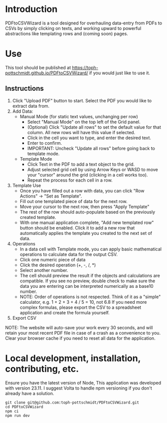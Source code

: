 # Introduction

PDFtoCSVWizard is a tool designed for overhauling data-entry from PDFs to CSVs by simply clicking on texts, and working upward to powerful abstractions like templating rows and (coming soon) pages.

# Use

This tool should be published at https://toph-pottschmidt.github.io/PDFtoCSVWizard/ if you would just like to use it.

## Instructions

1. Click "Upload PDF" button to start. Select the PDF you would like to extract data from.
2. Add Data:
    - Manual Mode (for static text values, unchanging per row)
        - Select "Manual Mode" on the top left of the Grid panel.
        - (Optional) Click "Update all rows" to set the default value for that column. All new rows will have this value if selected.
        - Click in the cell you want to type, and enter the desired text.
        - Enter to confirm.
        - IMPORTANT: Uncheck "Update all rows" before going back to template mode.
    - Template Mode
        - Click Text in the PDF to add a text object to the grid.
        - Adjust selected grid cell by using Arrow Keys or WASD to move your "cursor" around the grid (clicking in a cell works too).
        - Repeat the process for each cell in a row.
3. Template Use
    - Once you have filled out a row with data, you can click "Row Actions" -> "Set as Template".
    - Fill out one templated piece of data for the next row.
    - Move your cursor to the next row, then press "Apply Template"
    - The rest of the row should auto-populate based on the previously created template.
    - With one manual application complete, "Add new templated row" button should be enabled. Click it to add a new row that automatically applies the template you created to the next set of data.
4. Operations
    - In a data cell with Template mode, you can apply basic mathematical operations to calculate data for the output CSV.
    - Click one numeric piece of data
    - Click the desired operation (+, -, /, \*)
    - Select another number.
    - The cell should preview the result if the objects and calculations are compatible. If you see no preview, double check to make sure the data you are entering can be interpreted numerically as a base10 number.
    - NOTE: Order of operations is not respected. Think of it as a "simple" calculator, e.g. 1 + 2 + 3 + 4 / 5 = 10, not 6.8 If you need more complex formulas, please export the CSV to a spreadsheet application and create the formula yourself.
5. Export CSV

NOTE: The website will auto-save your work every 30 seconds, and will retain your most recent PDF file in case of a crash as a convenience to you. Clear your browser cache if you need to reset all data for the application.

# Local development, installation, contributing, etc.

Ensure you have the latest version of Node, This application was developed with version 23.11. I suggest Volta to handle npm versioning if you don't already have a solution.

```
git clone git@github.com:toph-pottschmidt/PDFtoCSVWizard.git
cd PDFtoCSVWizard
npm ci
npm run dev
```
